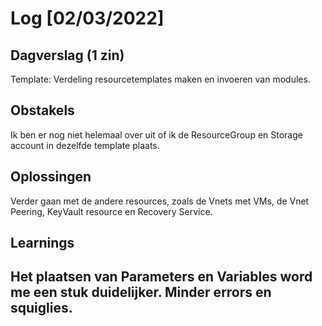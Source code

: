 # Log [02/03/2022]
 
## Dagverslag (1 zin)
  Template: Verdeling resourcetemplates maken en invoeren van modules.
## Obstakels
 Ik ben er nog niet helemaal over uit of ik de ResourceGroup en Storage account in dezelfde template plaats.
## Oplossingen
 Verder gaan met de andere resources, zoals de Vnets met VMs, de Vnet Peering, KeyVault resource en Recovery Service.
## Learnings
  Het plaatsen van Parameters en Variables word me een stuk duidelijker. Minder errors en squiglies.
---
